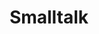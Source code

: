 ---
title: Smalltalk
caption: 'Σε αντίθεση με τις περισσότερες άλλες γλώσσες, τα αντικείμενα Smalltalk μπορούν να τροποποιηθούν ενώ το σύστημα εκτελείται. Η ζωντανή κωδικοποίηση και η εφαρμογή επιδιορθώσεων «on-the-fly» είναι μια κυρίαρχη μεθοδολογία προγραμματισμού για  τη Smalltalk και είναι ένας από τους κύριους λόγους για την αποτελεσματικότητά της.'
name: Giorgos Papanikolaou  
id: P2019114
---
